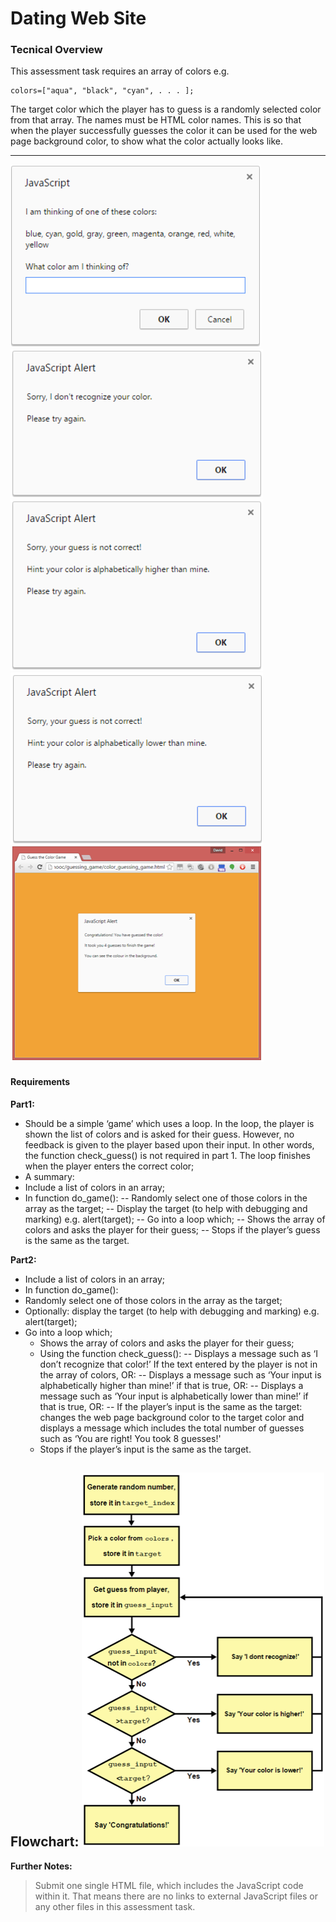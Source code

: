 # Dating Web Site

### Tecnical Overview
This assessment task requires an array of colors e.g. 

    colors=["aqua", "black", "cyan", . . . ];

The target color which the player has to guess is a randomly selected color from that array.
The names must be HTML color names. This is so that when the player successfully guesses the color it can be used for the web page background color, to show what the color actually looks like.

------

![Picture1](https://github.com/dmsuzuki/ColorGuessingGame/blob/master/picture1.png)
![Picture2](https://github.com/dmsuzuki/ColorGuessingGame/blob/master/picture2.png)	
![Picture3](https://github.com/dmsuzuki/ColorGuessingGame/blob/master/picture3.png)
![Picture4](https://github.com/dmsuzuki/ColorGuessingGame/blob/master/picture4.png)
![Picture5](https://github.com/dmsuzuki/ColorGuessingGame/blob/master/picture5.png)

#### Requirements
**Part1:** 

 - Should be a simple ‘game’ which uses a loop. In the loop, the player is shown the list of colors and is asked for their guess. However, no feedback is given to the player based upon their input. In other words, the function check_guess() is not required in part 1. The loop finishes when the player enters the correct color;
 - A summary:
  - Include a list of colors in an array;
  - In function do_game():
  -- Randomly select one of those colors in the array as the target;
  -- Display the target (to help with debugging and marking) e.g. alert(target);
  -- Go into a loop which;
  -- Shows the array of colors and asks the player for their guess;
  -- Stops if the player’s guess is the same as the target.

**Part2:** 

 - Include a list of colors in an array;
 - In function do_game():
 - Randomly select one of those colors in the array as the target;
 - Optionally: display the target (to help with debugging and marking) e.g. alert(target);
 - Go into a loop which;
	 - Shows the array of colors and asks the player for their guess;
	 - Using the function check_guess(): 
	 -- Displays a message such as ‘I don’t recognize that color!’ If the text entered by the player is not in the array of colors, OR: 
	 -- Displays a message such as ‘Your input  is alphabetically higher than mine!’ if that is true, OR: 
	 -- Displays a message such as ‘Your input is alphabetically lower than mine!’ if that is true, OR:
	 -- If the player’s input is the same as the target: changes the web page background color to the target color and displays a message which includes the total number of guesses such as ‘You are right! You took 8 guesses!'
	 - Stops if the player’s input is the same as the target.

**Flowchart:** 
![Flowchart](https://github.com/dmsuzuki/ColorGuessingGame/blob/master/flowchart.png)
----------
**Further Notes:**
>  Submit one single HTML file, which includes the JavaScript code within it. That means there are no links to external JavaScript files or any other files in this assessment task.
